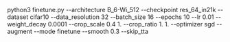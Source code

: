 
python3 finetune.py --architecture B_6-Wi_512 --checkpoint res_64_in21k --dataset cifar10 --data_resolution 32 --batch_size 16 --epochs 10 --lr 0.01 --weight_decay 0.0001 --crop_scale 0.4 1. --crop_ratio 1. 1. --optimizer sgd --augment --mode finetune --smooth 0.3 --skip_tta
